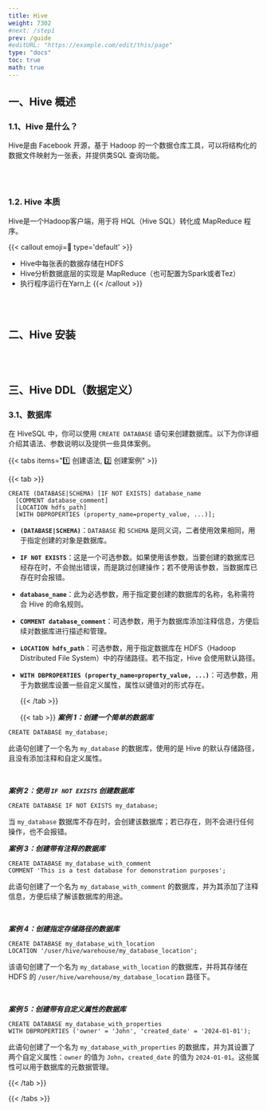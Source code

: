 ```yaml
---
title: Hive
weight: 7302
#next: /step1
prev: /guide
#editURL: "https://example.com/edit/this/page"
type: "docs"
toc: true
math: true
---
```




## 一、Hive 概述

### 1.1、Hive 是什么？

Hive是由 Facebook 开源，基于 Hadoop 的一个数据仓库工具，可以将结构化的数据文件映射为一张表，并提供类SQL 查询功能。

<br><br>

### 1.2. Hive 本质

Hive是一个Hadoop客户端，用于将 HQL（Hive SQL）转化成 MapReduce 程序。

{{< callout emoji=📝 type='default' >}}
- Hive中每张表的数据存储在HDFS
- Hive分析数据底层的实现是 MapReduce（也可配置为Spark或者Tez） 
- 执行程序运行在Yarn上
{{< /callout >}}

<br><br>


## 二、Hive 安装


<br><br>


## 三、Hive DDL（数据定义）

### 3.1、数据库

在 HiveSQL 中，你可以使用 `CREATE DATABASE` 语句来创建数据库。以下为你详细介绍其语法、参数说明以及提供一些具体案例。

{{< tabs items="1️⃣ 创建语法, 2️⃣ 创建案例" >}}

  {{< tab >}}
```MySQL
CREATE (DATABASE|SCHEMA) [IF NOT EXISTS] database_name
  [COMMENT database_comment]
  [LOCATION hdfs_path]
  [WITH DBPROPERTIES (property_name=property_value, ...)];
```

- **`(DATABASE|SCHEMA)`**：`DATABASE` 和 `SCHEMA` 是同义词，二者使用效果相同，用于指定创建的对象是数据库。
- **`IF NOT EXISTS`**：这是一个可选参数。如果使用该参数，当要创建的数据库已经存在时，不会抛出错误，而是跳过创建操作；若不使用该参数，当数据库已存在时会报错。
- **`database_name`**：此为必选参数，用于指定要创建的数据库的名称，名称需符合 Hive 的命名规则。
- **`COMMENT database_comment`**：可选参数，用于为数据库添加注释信息，方便后续对数据库进行描述和管理。
- **`LOCATION hdfs_path`**：可选参数，用于指定数据库在 HDFS（Hadoop Distributed File System）中的存储路径。若不指定，Hive 会使用默认路径。
- **`WITH DBPROPERTIES (property_name=property_value, ...)`**：可选参数，用于为数据库设置一些自定义属性，属性以键值对的形式存在。

  {{< /tab >}}

  {{< tab >}}
***案例 1：创建一个简单的数据库***

```MySQL
CREATE DATABASE my_database;
```

此语句创建了一个名为 `my_database` 的数据库，使用的是 Hive 的默认存储路径，且没有添加注释和自定义属性。

<br>

***案例 2：使用 `IF NOT EXISTS` 创建数据库***

```MySQL
CREATE DATABASE IF NOT EXISTS my_database;
```

当 `my_database` 数据库不存在时，会创建该数据库；若已存在，则不会进行任何操作，也不会报错。

***案例 3：创建带有注释的数据库***
```MySQL
CREATE DATABASE my_database_with_comment
COMMENT 'This is a test database for demonstration purposes';
```
此语句创建了一个名为 `my_database_with_comment` 的数据库，并为其添加了注释信息，方便后续了解该数据库的用途。

<br>

***案例 4：创建指定存储路径的数据库***
```MySQL
CREATE DATABASE my_database_with_location
LOCATION '/user/hive/warehouse/my_database_location';
```
该语句创建了一个名为 `my_database_with_location` 的数据库，并将其存储在 HDFS 的 `/user/hive/warehouse/my_database_location` 路径下。

<br>

***案例 5：创建带有自定义属性的数据库***
```MySQL
CREATE DATABASE my_database_with_properties
WITH DBPROPERTIES ('owner' = 'John', 'created_date' = '2024-01-01');
```
此语句创建了一个名为 `my_database_with_properties` 的数据库，并为其设置了两个自定义属性：`owner` 的值为 `John`，`created_date` 的值为 `2024-01-01`。这些属性可以用于数据库的元数据管理。 

  {{< /tab >}}

{{< /tabs >}}


























